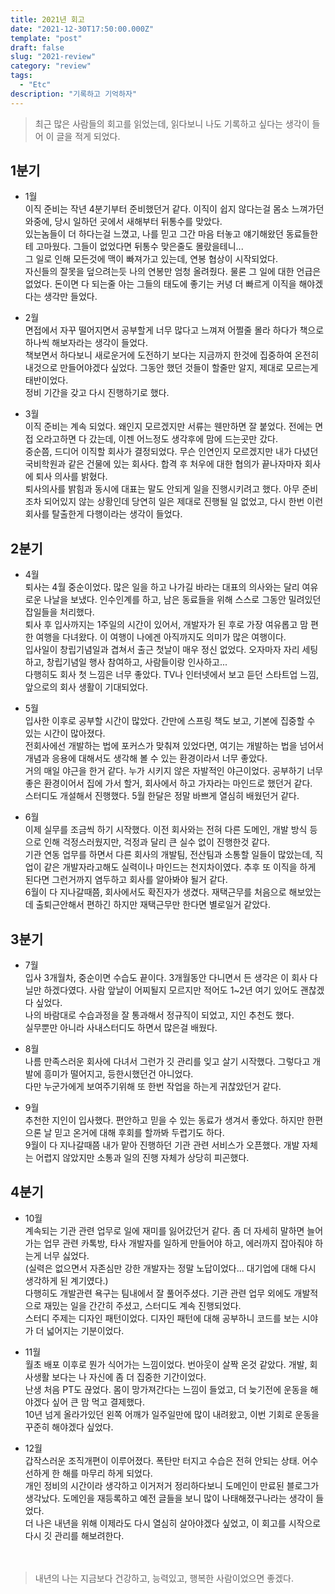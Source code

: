 ```yaml
---
title: 2021년 회고
date: "2021-12-30T17:50:00.000Z"
template: "post"
draft: false
slug: "2021-review"
category: "review"
tags:
  - "Etc"
description: "기록하고 기억하자"
---
```


> 최근 많은 사람들의 회고를 읽었는데, 읽다보니 나도 기록하고 싶다는 생각이 들어 이 글을 적게 되었다.<br>


## 1분기
- 1월<br>
이직 준비는 작년 4분기부터 준비했던거 같다. 이직이 쉽지 않다는걸 몸소 느껴가던 와중에, 당시 일하던 곳에서 새해부터 뒤통수를 맞았다.<br>
있는놈들이 더 하다는걸 느꼈고, 나를 믿고 그간 마음 터놓고 얘기해왔던 동료들한테 고마웠다. 그들이 없었다면 뒤통수 맞은줄도 몰랐을테니...<br>
그 일로 인해 모든것에 맥이 빠져가고 있는데, 연봉 협상이 시작되었다. <br>
자신들의 잘못을 덮으려는듯 나의 연봉만 엄청 올려줬다. 물론 그 일에 대한 언급은 없었다. 돈이면 다 되는줄 아는 그들의 태도에 좋기는 커녕 더 빠르게 이직을 해야겠다는 생각만 들었다.<br>

- 2월<br>
면접에서 자꾸 떨어지면서 공부할게 너무 많다고 느껴져 어쩔줄 몰라 하다가 책으로 하나씩 해보자라는 생각이 들었다.<br>
책보면서 하다보니 새로운거에 도전하기 보다는 지금까지 한것에 집중하여 온전히 내것으로 만들어야겠다 싶었다. 그동안 했던 것들이 할줄만 알지, 제대로 모르는게 태반이었다.<br>
정비 기간을 갖고 다시 진행하기로 했다.<br>

- 3월<br>
이직 준비는 계속 되었다. 왜인지 모르겠지만 서류는 웬만하면 잘 붙었다. 전에는 면접 오라고하면 다 갔는데, 이젠 어느정도 생각후에 맘에 드는곳만 갔다.<br>
중순쯤, 드디어 이직할 회사가 결정되었다. 무슨 인연인지 모르겠지만 내가 다녔던 국비학원과 같은 건물에 있는 회사다. 합격 후 처우에 대한 협의가 끝나자마자 회사에 퇴사 의사를 밝혔다.<br>
퇴사의사를 밝힘과 동시에 대표는 말도 안되게 일을 진행시키려고 했다. 아무 준비조차 되어있지 않는 상황인데 당연히 일은 제대로 진행될 일 없었고, 다시 한번 이런 회사를 탈출한게 다행이라는 생각이 들었다.<br>

## 2분기
- 4월<br>
퇴사는 4월 중순이었다. 많은 일을 하고 나가길 바라는 대표의 의사와는 달리 여유로운 나날을 보냈다. 인수인계를 하고, 남은 동료들을 위해 스스로 그동안 밀려있던 잡일들을 처리했다. <br>
퇴사 후 입사까지는 1주일의 시간이 있어서, 개발자가 된 후로 가장 여유롭고 맘 편한 여행을 다녀왔다. 이 여행이 나에겐 아직까지도 의미가 많은 여행이다.<br>
입사일이 창립기념일과 겹쳐서 출근 첫날이 매우 정신 없었다. 오자마자 자리 세팅하고, 창립기념일 행사 참여하고, 사람들이랑 인사하고...<br>
다행히도 회사 첫 느낌은 너무 좋았다. TV나 인터넷에서 보고 듣던 스타트업 느낌, 앞으로의 회사 생활이 기대되었다.<br>

- 5월<br>
입사한 이후로 공부할 시간이 많았다. 간만에 스프링 책도 보고, 기본에 집중할 수 있는 시간이 많아졌다.<br>
전회사에선 개발하는 법에 포커스가 맞춰져 있었다면, 여기는 개발하는 법을 넘어서 개념과 응용에 대해서도 생각해 볼 수 있는 환경이라서 너무 좋았다.<br>
거의 매일 야근을 한거 같다. 누가 시키지 않은 자발적인 야근이었다. 공부하기 너무 좋은 환경이어서 집에 가서 할거, 회사에서 하고 가자라는 마인드로 했던거 같다.<br>
스터디도 개설해서 진행했다. 5월 한달은 정말 바쁘게 열심히 배웠던거 같다. <br>

- 6월<br>
이제 실무를 조금씩 하기 시작했다. 이전 회사와는 전혀 다른 도메인, 개발 방식 등으로 인해 걱정스러웠지만, 걱정과 달리 큰 실수 없이 진행한것 같다.<br>
기관 연동 업무를 하면서 다른 회사의 개발팀, 전산팀과 소통할 일들이 많았는데, 직업이 같은 개발자라고해도 실력이나 마인드는 천지차이였다. 추후 또 이직을 하게 된다면 그런거까지 염두하고 회사를 알아봐야 될거 같다.<br>
6월이 다 지나갈때쯤, 회사에서도 확진자가 생겼다. 재택근무를 처음으로 해보았는데 출퇴근안해서 편하긴 하지만 재택근무만 한다면 별로일거 같았다. <br>

## 3분기

- 7월<br>
입사 3개월차, 중순이면 수습도 끝이다. 3개월동안 다니면서 든 생각은 이 회사 다닐만 하겠다였다. 사람 앞날이 어찌될지 모르지만 적어도 1~2년 여기 있어도 괜찮겠다 싶었다.<br>
나의 바람대로 수습과정을 잘 통과해서 정규직이 되었고, 지인 추천도 했다. <br>
실무뿐만 아니라 사내스터디도 하면서 많은걸 배웠다. <br>

- 8월<br>
나름 만족스러운 회사에 다녀서 그런가 깃 관리를 잊고 살기 시작했다. 그렇다고 개발에 흥미가 떨어지고, 등한시했던건 아니었다.<br>
다만 누군가에게 보여주기위해 또 한번 작업을 하는게 귀찮았던거 같다. <br>

- 9월<br>
추천한 지인이 입사했다. 편안하고 믿을 수 있는 동료가 생겨서 좋았다. 하지만 한편으론 날 믿고 온거에 대해 후회를 할까봐 두렵기도 하다.<br>
9월이 다 지나갈때쯤 내가 맡아 진행하던 기관 관련 서비스가 오픈했다. 개발 자체는 어렵지 않았지만 소통과 일의 진행 자체가 상당히 피곤했다.<br>

## 4분기

- 10월<br>
계속되는 기관 관련 업무로 일에 재미를 잃어갔던거 같다. 좀 더 자세히 말하면 늘어가는 업무 관련 카톡방, 타사 개발자를 일하게 만들어야 하고, 에러까지 잡아줘야 하는게 너무 싫었다.<br>
(실력은 없으면서 자존심만 강한 개발자는 정말 노답이었다... 대기업에 대해 다시 생각하게 된 계기였다.)<br>
다행히도 개발관련 욕구는 팀내에서 잘 풀어주셨다. 기관 관련 업무 외에도 개발적으로 재밌는 일을 간간히 주셨고, 스터디도 계속 진행되었다.<br>
스터디 주제는 디자인 패턴이었다. 디자인 패턴에 대해 공부하니 코드를 보는 시야가 더 넓어지는 기분이었다. <br>

- 11월<br>
월초 배포 이후로 뭔가 식어가는 느낌이었다. 번아웃이 살짝 온것 같았다. 개발, 회사생활 보다는 나 자신에 좀 더 집중한 기간이었다.<br>
난생 처음 PT도 끊었다. 몸이 망가져간다는 느낌이 들었고, 더 늦기전에 운동을 해야겠다 싶어 큰 맘 먹고 결제했다.<br>
10년 넘게 올라가있던 왼쪽 어깨가 일주일만에 많이 내려왔고, 이번 기회로 운동을 꾸준히 해야겠다 싶었다.<br>

- 12월<br>
갑작스러운 조직개편이 이루어졌다. 폭탄만 터지고 수습은 전혀 안되는 상태. 어수선하게 한 해를 마무리 하게 되었다.<br>
개인 정비의 시간이라 생각하고 이거저거 정리하다보니 도메인이 만료된 블로그가 생각났다. 도메인을 재등록하고 예전 글들을 보니 많이 나태해졌구나라는 생각이 들었다.<br>
더 나은 내년을 위해 이제라도 다시 열심히 살아야겠다 싶었고, 이 회고를 시작으로 다시 깃 관리를 해보려한다.<br>
<br><br>
> 내년의 나는 지금보다 건강하고, 능력있고, 행복한 사람이었으면 좋겠다.<br>


